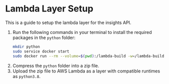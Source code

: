 # Lambda Layer Setup

This is a guide to setup the lambda layer for the insights API.

1. Run the following commands in your terminal to install the required packages in the `python` folder:
   ```bash
   mkdir python
   sudo service docker start
   sudo docker run --rm --volume=$(pwd):/lambda-build -w=/lambda-build lambci/lambda:build-python3.8 pip install -r requirements.txt --target python
   ```
2. Compress the `python` folder into a zip file.
3. Upload the zip file to AWS Lambda as a layer with compatible runtimes as `python3.8`.
